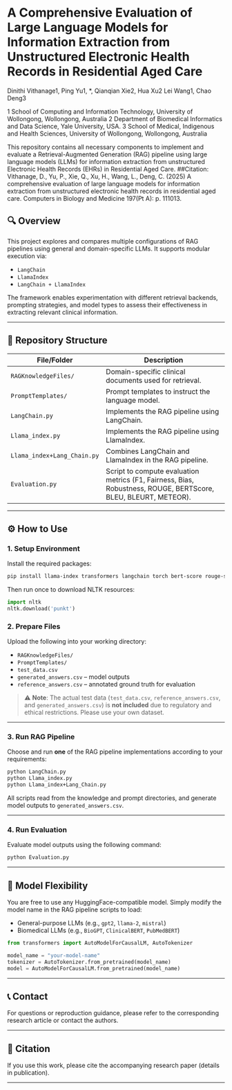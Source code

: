 
# A Comprehensive Evaluation of Large Language Models for Information Extraction from Unstructured Electronic Health Records in Residential Aged Care
Dinithi Vithanage1, Ping Yu1, *, Qianqian Xie2, Hua Xu2 Lei Wang1, Chao Deng3 

1	School of Computing and Information Technology, University of Wollongong, Wollongong, Australia
2	Department of Biomedical Informatics and Data Science, Yale University, USA.
3	School of Medical, Indigenous and Health Sciences, University of Wollongong, Wollongong, Australia


This repository contains all necessary components to implement and evaluate a Retrieval-Augmented Generation (RAG) pipeline using large language models (LLMs) for information extraction from unstructured Electronic Health Records (EHRs) in Residential Aged Care.
##Citation: Vithanage, D., Yu, P., Xie, Q., Xu, H., Wang, L., Deng, C. (2025) A comprehensive evaluation of large language models for information extraction from unstructured electronic health records in residential aged care. Computers in Biology and Medicine 197(Pt A): p. 111013.



## 🔍 Overview

This project explores and compares multiple configurations of RAG pipelines using general and domain-specific LLMs. It supports modular execution via:

- `LangChain`  
- `LlamaIndex`  
- `LangChain + LlamaIndex`

The framework enables experimentation with different retrieval backends, prompting strategies, and model types to assess their effectiveness in extracting relevant clinical information.

---

## 📁 Repository Structure

| File/Folder | Description |
|-------------|-------------|
| `RAGKnowledgeFiles/` | Domain-specific clinical documents used for retrieval. |
| `PromptTemplates/`   | Prompt templates to instruct the language model. |
| `LangChain.py`       | Implements the RAG pipeline using LangChain. |
| `Llama_index.py`     | Implements the RAG pipeline using LlamaIndex. |
| `Llama_index+Lang_Chain.py` | Combines LangChain and LlamaIndex in the RAG pipeline. |
| `Evaluation.py`      | Script to compute evaluation metrics (F1, Fairness, Bias, Robustness, ROUGE, BERTScore, BLEU, BLEURT, METEOR). |

---

## ⚙️ How to Use

### 1. Setup Environment

Install the required packages:

```bash
pip install llama-index transformers langchain torch bert-score rouge-score nltk bleurt pandas
```

Then run once to download NLTK resources:

```python
import nltk
nltk.download('punkt')
```

### 2. Prepare Files

Upload the following into your working directory:

- `RAGKnowledgeFiles/`
- `PromptTemplates/`
- `test_data.csv`
- `generated_answers.csv` – model outputs
- `reference_answers.csv` – annotated ground truth for evaluation

> ⚠️ **Note**: The actual test data (`test_data.csv`, `reference_answers.csv`, and `generated_answers.csv`) is **not included** due to regulatory and ethical restrictions. Please use your own dataset.

---

### 3. Run RAG Pipeline

Choose and run **one** of the RAG pipeline implementations according to your requirements:

```bash
python LangChain.py
python Llama_index.py
python Llama_index+Lang_Chain.py
```

All scripts read from the knowledge and prompt directories, and generate model outputs to `generated_answers.csv`.

---

### 4. Run Evaluation

Evaluate model outputs using the following command:

```bash
python Evaluation.py
```

---

## 🧠 Model Flexibility

You are free to use any HuggingFace-compatible model. Simply modify the model name in the RAG pipeline scripts to load:
- General-purpose LLMs (e.g., `gpt2`, `llama-2`, `mistral`)
- Biomedical LLMs (e.g., `BioGPT`, `ClinicalBERT`, `PubMedBERT`)

```python
from transformers import AutoModelForCausalLM, AutoTokenizer

model_name = "your-model-name"
tokenizer = AutoTokenizer.from_pretrained(model_name)
model = AutoModelForCausalLM.from_pretrained(model_name)
```

---

## 📞 Contact

For questions or reproduction guidance, please refer to the corresponding research article or contact the authors.

---

## 📜 Citation

If you use this work, please cite the accompanying research paper (details in publication).

---

